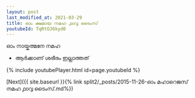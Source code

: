 ```yaml
---
layout: post
last_modified_at: 2021-03-29
title: ഓം ക്ഷമായ നമഹ ൧൦൮ ടൈംസ്
youtubeId: TqRtOJ6kyd0
---
```

 
 
 ഓം നായ്കത്മനേ നമഹ 
 
 -  ആർക്കാണ് ശരീരം ഇല്ലാത്തത് 
 
  
 
  
 
 
 
 
 
 


{% include youtubePlayer.html id=page.youtubeId %}
 
[Next]({{ site.baseurl }}{% link  split2/_posts/2015-11-26-ഓം മഹാറെജസ് നമഹ ൧൦൮ ടൈംസ്.md%})
 
